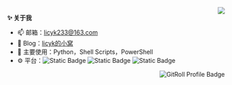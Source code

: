 <a href="#">
    <img align="right" src="https://github-readme-stats.vercel.app/api?username=licyk&count_private=true&show_icons=true" />
</a>


**✨ 关于我**

- 📫 邮箱：[licyk233@163.com](mailto:licyk233@163.com)
- 🍨 Blog：[licyk的小窝](https://licyk.netlify.app)
- 🔭 主要使用：Python，Shell Scripts，PowerShell
- ⚙ 平台：![Static Badge](https://img.shields.io/badge/-MIUI-ffffff?logo=android) ![Static Badge](https://img.shields.io/badge/-Windows11-0078d4?logo=windows) ![Static Badge](https://img.shields.io/badge/-LinuxMint-343a40?logo=linuxmint)


<center><a href="https://gitroll.io/profile/u9p6RZn8mfoXBFqEYm70I4Dts1j92" target="_blank"><img align="right" src="https://gitroll.io/api/badges/profiles/v1/u9p6RZn8mfoXBFqEYm70I4Dts1j92" alt="GitRoll Profile Badge"/></center>